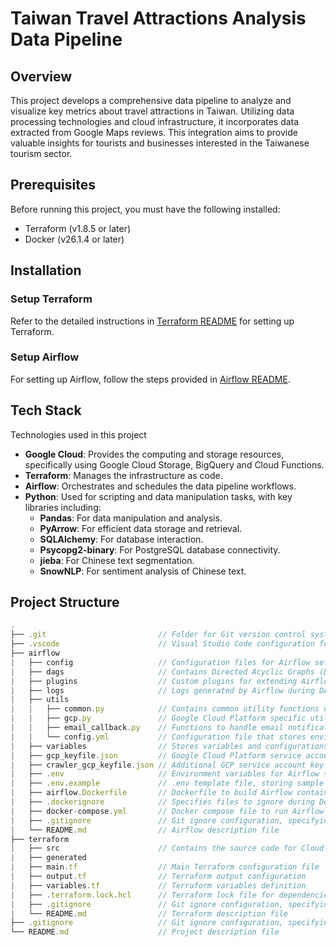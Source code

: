 # Taiwan Travel Attractions Analysis Data Pipeline

## Overview
This project develops a comprehensive data pipeline to analyze and visualize key metrics about travel attractions in Taiwan. Utilizing data processing technologies and cloud infrastructure, it incorporates data extracted from Google Maps reviews. This integration aims to provide valuable insights for tourists and businesses interested in the Taiwanese tourism sector.

## Prerequisites
Before running this project, you must have the following installed:

- Terraform (v1.8.5 or later)
- Docker (v26.1.4 or later)

## Installation
### Setup Terraform
Refer to the detailed instructions in [Terraform README](./terraform/README.md) for setting up Terraform.

### Setup Airflow
For setting up Airflow, follow the steps provided in [Airflow README](./airflow/README.md).

## Tech Stack
Technologies used in this project

- **Google Cloud**: Provides the computing and storage resources, specifically using Google Cloud Storage, BigQuery and Cloud Functions.
- **Terraform**: Manages the infrastructure as code.
- **Airflow**: Orchestrates and schedules the data pipeline workflows.
- **Python**: Used for scripting and data manipulation tasks, with key libraries including:
  - **Pandas**: For data manipulation and analysis.
  - **PyArrow**: For efficient data storage and retrieval.
  - **SQLAlchemy**: For database interaction.
  - **Psycopg2-binary**: For PostgreSQL database connectivity.
  - **jieba**: For Chinese text segmentation.
  - **SnowNLP**: For sentiment analysis of Chinese text.

## Project Structure

```javascript
.
├── .git                         // Folder for Git version control system
├── .vscode                      // Visual Studio Code configuration folder
├── airflow
|   ├── config                   // Configuration files for Airflow settings and environment variables
|   ├── dags                     // Contains Directed Acyclic Graphs (DAGs) for Airflow to schedule and run tasks
|   ├── plugins                  // Custom plugins for extending Airflow's built-in functionalities (automatically generated)
|   ├── logs                     // Logs generated by Airflow during DAG execution (automatically generated)
|   ├── utils
|   |   ├── common.py            // Contains common utility functions used across different modules
|   |   ├── gcp.py               // Google Cloud Platform specific utilities, including BigQuery and GCS operations
|   |   ├── email_callback.py    // Functions to handle email notifications on task failures or retries
|   |   └── config.yml           // Configuration file that stores environment and service settings
|   ├── variables                // Stores variables and configurations used across different Airflow tasks
|   ├── gcp_keyfile.json         // Google Cloud Platform service account key for Airflow
|   ├── crawler_gcp_keyfile.json // Additional GCP service account key for specific crawling tasks
|   ├── .env                     // Environment variables for Airflow setup
|   ├── .env.example             // .env template file, storing sample environment variables
|   ├── airflow.Dockerfile       // Dockerfile to build Airflow container image
|   ├── .dockerignore            // Specifies files to ignore during Docker build process
|   ├── docker-compose.yml       // Docker compose file to run Airflow in containers
|   ├── .gitignore               // Git ignore configuration, specifying files that don't need version control
|   └── README.md                // Airflow description file
├── terraform
|   ├── src                      // Contains the source code for Cloud Functions
|   ├── generated                
|   ├── main.tf                  // Main Terraform configuration file
|   ├── output.tf                // Terraform output configuration
|   ├── variables.tf             // Terraform variables definition
|   ├── .terraform.lock.hcl      // Terraform lock file for dependencies version locking
|   ├── .gitignore               // Git ignore configuration, specifying files that don't need version control
|   └── README.md                // Terraform description file
├── .gitignore                   // Git ignore configuration, specifying files that don't need version control
└── README.md                    // Project description file
```
